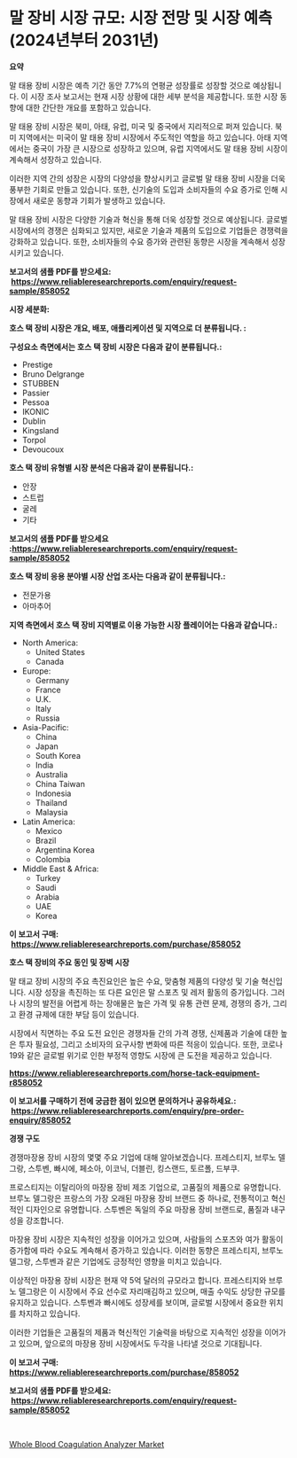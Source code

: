 <p><h1>말 장비 시장 규모: 시장 전망 및 시장 예측 (2024년부터 2031년)</h1></p><p><strong>요약</strong></p>
<p><p>말 태용 장비 시장은 예측 기간 동안 7.7%의 연평균 성장률로 성장할 것으로 예상됩니다. 이 시장 조사 보고서는 현재 시장 상황에 대한 세부 분석을 제공합니다. 또한 시장 동향에 대한 간단한 개요를 포함하고 있습니다.</p><p>말 태용 장비 시장은 북미, 아태, 유럽, 미국 및 중국에서 지리적으로 퍼져 있습니다. 북미 지역에서는 미국이 말 태용 장비 시장에서 주도적인 역할을 하고 있습니다. 아태 지역에서는 중국이 가장 큰 시장으로 성장하고 있으며, 유럽 지역에서도 말 태용 장비 시장이 계속해서 성장하고 있습니다.</p><p>이러한 지역 간의 성장은 시장의 다양성을 향상시키고 글로벌 말 태용 장비 시장을 더욱 풍부한 기회로 만들고 있습니다. 또한, 신기술의 도입과 소비자들의 수요 증가로 인해 시장에서 새로운 동향과 기회가 발생하고 있습니다.</p><p>말 태용 장비 시장은 다양한 기술과 혁신을 통해 더욱 성장할 것으로 예상됩니다. 글로벌 시장에서의 경쟁은 심화되고 있지만, 새로운 기술과 제품의 도입으로 기업들은 경쟁력을 강화하고 있습니다. 또한, 소비자들의 수요 증가와 관련된 동향은 시장을 계속해서 성장시키고 있습니다.</p></p>
<p><strong>보고서의 샘플 PDF를 받으세요: &nbsp;<a href="https://www.reliableresearchreports.com/enquiry/request-sample/858052">https://www.reliableresearchreports.com/enquiry/request-sample/858052</a></strong></p>
<p><strong>시장 세분화:</strong></p>
<p><strong> 호스 택 장비 시장은 개요, 배포, 애플리케이션 및 지역으로 더 분류됩니다. :</strong></p>
<p><strong>구성요소 측면에서는 호스 택 장비 시장은 다음과 같이 분류됩니다.:</strong></p>
<p><ul><li>Prestige</li><li>Bruno Delgrange</li><li>STUBBEN</li><li>Passier</li><li>Pessoa</li><li>IKONIC</li><li>Dublin</li><li>Kingsland</li><li>Torpol</li><li>Devoucoux</li></ul></p>
<p><strong> 호스 택 장비 유형별 시장 분석은 다음과 같이 분류됩니다.:</strong></p>
<p><ul><li>안장</li><li>스트럽</li><li>굴레</li><li>기타</li></ul></p>
<p><strong>보고서의 샘플 PDF를 받으세요 :<a href="https://www.reliableresearchreports.com/enquiry/request-sample/858052">https://www.reliableresearchreports.com/enquiry/request-sample/858052</a></strong></p>
<p><strong> 호스 택 장비 응용 분야별 시장 산업 조사는 다음과 같이 분류됩니다.:</strong></p>
<p><ul><li>전문가용</li><li>아마추어</li></ul></p>
<p><strong>지역 측면에서 호스 택 장비 지역별로 이용 가능한 시장 플레이어는 다음과 같습니다.:</strong></p>
<p><ul>
    <li>
        North America:
        <ul>
            <li>United States</li>
            <li>Canada</li>
        </ul>
    </li>
    <li>
        Europe:
        <ul>
            <li>Germany</li>
            <li>France</li>
            <li>U.K.</li>
            <li>Italy</li>
            <li>Russia</li>
        </ul>
    </li>
    <li>
        Asia-Pacific:
        <ul>
            <li>China</li>
            <li>Japan</li>
            <li>South Korea</li>
            <li>India</li>
            <li>Australia</li>
            <li>China Taiwan</li>
            <li>Indonesia</li>
            <li>Thailand</li>
            <li>Malaysia</li>
        </ul>
    </li>
    <li>
        Latin America:
        <ul>
            <li>Mexico</li>
            <li>Brazil</li>
            <li>Argentina Korea</li>
            <li>Colombia</li>
        </ul>
    </li>
    <li>
        Middle East & Africa:
        <ul>
            <li>Turkey</li>
            <li>Saudi</li>
            <li>Arabia</li>
            <li>UAE</li>
            <li>Korea</li>
        </ul>
    </li>
    </ul></p>
<p><strong>이 보고서 구매: &nbsp;<a href="https://www.reliableresearchreports.com/purchase/858052">https://www.reliableresearchreports.com/purchase/858052</a></strong></p>
<p><strong>호스 택 장비의 주요 동인 및 장벽 시장</strong></p>
<p><p>말 태교 장비 시장의 주요 촉진요인은 높은 수요, 맞춤형 제품의 다양성 및 기술 혁신입니다. 시장 성장을 촉진하는 또 다른 요인은 말 스포츠 및 레저 활동의 증가입니다. 그러나 시장의 발전을 어렵게 하는 장애물은 높은 가격 및 유통 관련 문제, 경쟁의 증가, 그리고 환경 규제에 대한 부담 등이 있습니다.</p><p>시장에서 직면하는 주요 도전 요인은 경쟁자들 간의 가격 경쟁, 신제품과 기술에 대한 높은 투자 필요성, 그리고 소비자의 요구사항 변화에 따른 적응이 있습니다. 또한, 코로나19와 같은 글로벌 위기로 인한 부정적 영향도 시장에 큰 도전을 제공하고 있습니다.</p></p>
<p><strong><a href="https://www.reliableresearchreports.com/horse-tack-equipment-r858052">https://www.reliableresearchreports.com/horse-tack-equipment-r858052</a></strong></p>
<p><strong>이 보고서를 구매하기 전에 궁금한 점이 있으면 문의하거나 공유하세요.: &nbsp;<a href="https://www.reliableresearchreports.com/enquiry/pre-order-enquiry/858052">https://www.reliableresearchreports.com/enquiry/pre-order-enquiry/858052</a></strong></p>
<p><strong>경쟁 구도</strong></p>
<p><p>경쟁마장용 장비 시장의 몇몇 주요 기업에 대해 알아보겠습니다. 프레스티지, 브루노 델그랑, 스투벤, 빠시에, 페소아, 이코닉, 더블린, 킹스랜드, 토르폴, 드부쿠.</p><p>프로스티지는 이탈리아의 마장용 장비 제조 기업으로, 고품질의 제품으로 유명합니다. 브루노 델그랑은 프랑스의 가장 오래된 마장용 장비 브랜드 중 하나로, 전통적이고 혁신적인 디자인으로 유명합니다. 스투벤은 독일의 주요 마장용 장비 브랜드로, 품질과 내구성을 강조합니다.</p><p>마장용 장비 시장은 지속적인 성장을 이어가고 있으며, 사람들의 스포츠와 여가 활동이 증가함에 따라 수요도 계속해서 증가하고 있습니다. 이러한 동향은 프레스티지, 브루노 델그랑, 스투벤과 같은 기업에도 긍정적인 영향을 미치고 있습니다.</p><p>이상적인 마장용 장비 시장은 현재 약 5억 달러의 규모라고 합니다. 프레스티지와 브루노 델그랑은 이 시장에서 주요 선수로 자리매김하고 있으며, 매출 수익도 상당한 규모를 유지하고 있습니다. 스투벤과 빠시에도 성장세를 보이며, 글로벌 시장에서 중요한 위치를 차지하고 있습니다. </p><p>이러한 기업들은 고품질의 제품과 혁신적인 기술력을 바탕으로 지속적인 성장을 이어가고 있으며, 앞으로의 마장용 장비 시장에서도 두각을 나타낼 것으로 기대됩니다.</p></p>
<p><strong>이 보고서 구매: &nbsp; <a href="https://www.reliableresearchreports.com/purchase/858052">https://www.reliableresearchreports.com/purchase/858052</a></strong></p>
<p><strong>보고서의 샘플 PDF를 받으세요: &nbsp;<a href="https://www.reliableresearchreports.com/enquiry/request-sample/858052">https://www.reliableresearchreports.com/enquiry/request-sample/858052</a></strong><strong></strong></p>
<p>&nbsp;</p>
<p><p><a href="https://github.com/edytherolanlouisejk1miz0wig/Market-Research-Report-List-2/blob/main/whole-blood-coagulation-analyzer-market.md">Whole Blood Coagulation Analyzer Market</a></p></p>